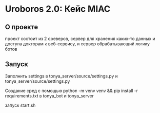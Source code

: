 # Uroboros 2.0: Кейс MIAC

## О проекте

проект состоит из 2 среверов, сервер для хранения каких-то данных и доступа докторам к веб-сервису, и сервер обрабатывающий логику ботов

## Запуск

Заполнить settings в tonya_server/source/settings.py и tonya_server/source/settings.py

Создание сред с помощью python -m venv venv && pip install -r requirements.txt в tonya_bot и tonya_server

запуск start.sh